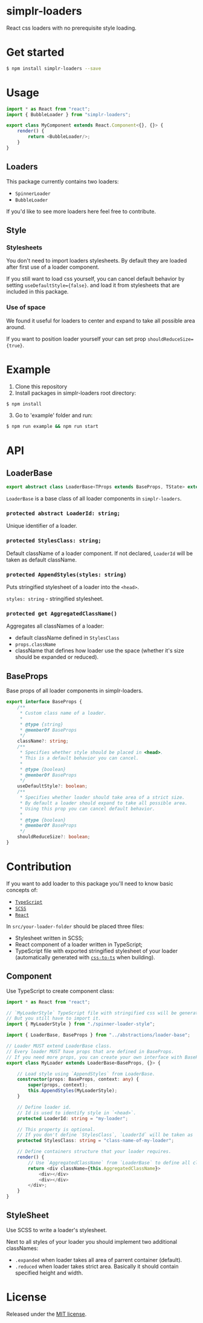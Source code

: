 # simplr-loaders
React css loaders with no prerequisite style loading.

# Get started

```sh
$ npm install simplr-loaders --save
```

# Usage

```ts
import * as React from "react";
import { BubbleLoader } from "simplr-loaders";

export class MyComponent extends React.Component<{}, {}> {
    render() {
        return <BubbleLoader/>;
    }
}
```

## Loaders

This package currently contains two loaders:
- `SpinnerLoader`
- `BubbleLoader`

If you'd like to see more loaders here feel free to contribute.

## Style

### Stylesheets

You don't need to import loaders stylesheets. By default they are loaded after first use of a loader component.

If you still want to load css yourself, you can cancel default behavior by setting `useDefaultStyle={false}`. 
and load it from stylesheets that are included in this package.

### Use of space

We found it useful for loaders to center and expand to take all possible area around.

If you want to position loader yourself your can set prop `shouldReduceSize={true}`. 

# Example
1. Clone this repository
2. Install packages in simplr-loaders root directory:
```sh
$ npm install
```
3. Go to 'example' folder and run:
```sh
$ npm run example && npm run start
```

# API

## LoaderBase

```ts
export abstract class LoaderBase<TProps extends BaseProps, TState> extends React.PureComponent<TProps, TState>
```
`LoaderBase` is a base class of all loader components in `simplr-loaders`.

### `protected abstract LoaderId: string;`
Unique identifier of a loader.

### `protected StylesClass: string;`
Default className of a loader component. If not declared, `LoaderId` will be taken as default className.

### `protected AppendStyles(styles: string)`
Puts stringified stylesheet of a loader into the `<head>`.

`styles: string` - stringified stylesheet.

### `protected get AggregatedClassName()`
Aggregates all classNames of a loader:
- default className defined in `StylesClass`
- `props.className`
- className that defines how loader use the space (whether it's size should be expanded or reduced).

## BaseProps
Base props of all loader components in simplr-loaders.

```ts
export interface BaseProps {
    /**
     * Custom class name of a loader.
     *
     * @type {string}
     * @memberOf BaseProps
     */
    className?: string;
    /**
     * Specifies whether style should be placed in <head>.
     * This is a default behavior you can cancel.
     *
     * @type {boolean}
     * @memberOf BaseProps
     */
    useDefaultStyle?: boolean;
    /**
     * Specifies whether loader should take area of a strict size.
     * By default a loader should expand to take all possible area.
     * Using this prop you can cancel default behavior.
     *
     * @type {boolean}
     * @memberOf BaseProps
     */
    shouldReduceSize?: boolean;
}
```

# Contribution

If you want to add loader to this package you'll need to know basic concepts of:
- [`TypeScript`](https://www.typescriptlang.org/docs/tutorial.html)
- [`SCSS`](http://sass-lang.com/guide)
- [`React`](https://facebook.github.io/react/tutorial/tutorial.html)

In `src/your-loader-folder` should be placed three files:
- Stylesheet written in SCSS;
- React component of a loader written in TypeScript;
- TypeScript file with exported stringified stylesheet of your loader (automatically generated with [`css-to-ts`](https://www.npmjs.com/package/css-to-ts) when building).

## Component

Use TypeScript to create component class:

```ts
import * as React from "react";

// `MyLoaderStyle` TypeScript file with stringified css will be generated from your stylesheet when build is started.
// But you still have to import it.
import { MyLoaderStyle } from "./spinner-loader-style";                 

import { LoaderBase, BaseProps } from "../abstractions/loader-base";

// Loader MUST extend LoaderBase class.
// Every loader MUST have props that are defined in BaseProps.
// If you need more props, you can create your own interface with BaseProps extended.
export class MyLoader extends LoaderBase<BaseProps, {}> {

    // Load style using `AppendStyles` from LoaderBase. 
    constructor(props: BaseProps, context: any) {
        super(props, context); 
        this.AppendStyles(MyLoaderStyle);
    }

    // Define loader id.
    // Id is used to identify style in `<head>`.
    protected LoaderId: string = "my-loader";

    // This property is optional.
    // If you don't define `StylesClass`, `LoaderId` will be taken as 'StylesClass'.
    protected StylesClass: string = "class-name-of-my-loader";

    // Define containers structure that your loader requires.
    render() {
        // Use `AggregatedClassName` from `LoaderBase` to define all classNames of your loader.
        return <div className={this.AggregatedClassName}>
            <div></div>
            <div></div>
        </div>;
    }
}
```

## StyleSheet
Use SCSS to write a loader's stylesheet.

Next to all styles of your loader you should implement two additional classNames:

- `.expanded` when loader takes all area of parrent container (default).
- `.reduced` when loader takes strict area. Basically it should contain specified height and width.

# License
Released under the [MIT license](LICENSE).